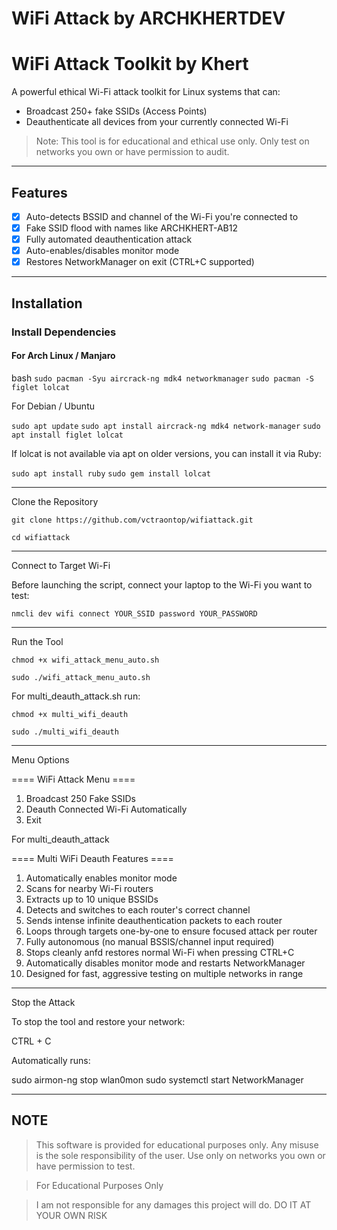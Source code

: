 # WiFi Attack by ARCHKHERTDEV

# WiFi Attack Toolkit by Khert

A powerful ethical Wi-Fi attack toolkit for Linux systems that can:
- Broadcast 250+ fake SSIDs (Access Points)
- Deauthenticate all devices from your currently connected Wi-Fi

> Note: This tool is for educational and ethical use only. Only test on networks you own or have permission to audit.

---

## Features

- [x] Auto-detects BSSID and channel of the Wi-Fi you're connected to  
- [x] Fake SSID flood with names like ARCHKHERT-AB12  
- [x] Fully automated deauthentication attack  
- [x] Auto-enables/disables monitor mode  
- [x] Restores NetworkManager on exit (CTRL+C supported)  

---

## Installation

### Install Dependencies

#### For Arch Linux / Manjaro
bash
```sudo pacman -Syu aircrack-ng mdk4 networkmanager```
```sudo pacman -S figlet lolcat```

For Debian / Ubuntu

```sudo apt update```
```sudo apt install aircrack-ng mdk4 network-manager```
```sudo apt install figlet lolcat```

If lolcat is not available via apt on older versions, you can install it via Ruby:

```sudo apt install ruby```
```sudo gem install lolcat```


---

Clone the Repository

```git clone https://github.com/vctraontop/wifiattack.git```

```cd wifiattack```




---

Connect to Target Wi-Fi

Before launching the script, connect your laptop to the Wi-Fi you want to test:

```nmcli dev wifi connect YOUR_SSID password YOUR_PASSWORD```


---

Run the Tool

```chmod +x wifi_attack_menu_auto.sh```

```sudo ./wifi_attack_menu_auto.sh```

For multi_deauth_attack.sh run:

```chmod +x multi_wifi_deauth```

```sudo ./multi_wifi_deauth```


---

Menu Options

==== WiFi Attack Menu ====
1. Broadcast 250 Fake SSIDs
2. Deauth Connected Wi-Fi Automatically
3. Exit

For multi_deauth_attack

==== Multi WiFi Deauth Features ====
1. Automatically enables monitor mode
2. Scans for nearby Wi-Fi routers
3. Extracts up to 10 unique BSSIDs
4. Detects and switches to each router's correct channel
5. Sends intense infinite deauthentication packets to each router
6. Loops through targets one-by-one to ensure focused attack per router
7. Fully autonomous (no manual BSSIS/channel input required)
8. Stops cleanly anfd restores normal Wi-Fi when pressing CTRL+C
9. Automatically disables monitor mode and restarts NetworkManager
10. Designed for fast, aggressive testing on multiple networks in range


---

Stop the Attack

To stop the tool and restore your network:

CTRL + C

Automatically runs:

sudo airmon-ng stop wlan0mon
sudo systemctl start NetworkManager



---

## NOTE

> This software is provided for educational purposes only. Any misuse is the sole responsibility of the user. Use only on networks you own or have permission to test.

> For Educational Purposes Only

> I am not responsible for any damages this project will do. DO IT AT YOUR OWN RISK
